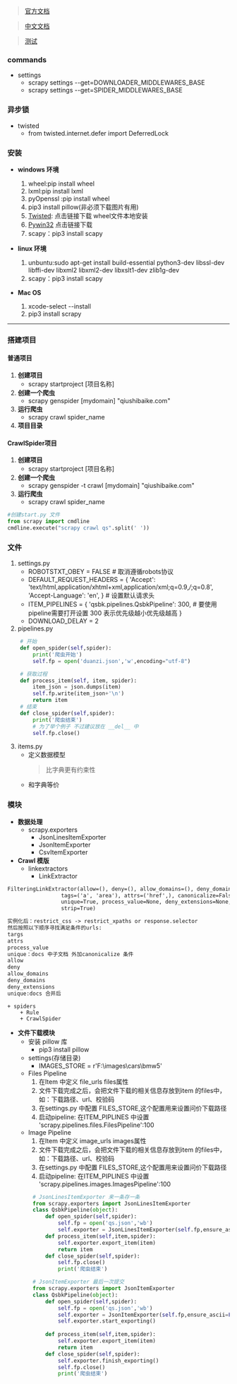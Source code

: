 
>[官方文档](https://doc.scrapy.org/en/latest/intro/overview.html)

>[中文文档](https://scrapy-chs.readthedocs.io/zh_CN/1.0/intro/tutorial.html)

>[测试](>http://quotes.toscrape.com/)

### commands
+ settings 
    + scrapy settings --get=DOWNLOADER_MIDDLEWARES_BASE
    + scrapy settings --get=SPIDER_MIDDLEWARES_BASE



### 异步锁
+ twisted
    + from twisted.internet.defer import DeferredLock


### 安装

+ **windows 环境**
    1. wheel:pip install wheel
    2. lxml:pip install lxml
    3. pyOpenssl :pip install wheel
    4. pip3 install pillow(非必须下载图片有用)
    5. [Twisted](https://www.lfd.uci.edu/~gohlke/pythonlibs/#twisted): 
点击链接下载 wheel文件本地安装
    5. [Pywin32](https://sourceforge.net/projects/pywin32/files/pywin32/)
点击链接下载
    6. scapy：pip3 install scapy

+ **linux 环境**

    1. unbuntu:sudo apt-get install build-essential python3-dev libssl-dev libffi-dev libxml2 libxml2-dev libxslt1-dev zlib1g-dev
    2. scapy：pip3 install scapy

+ **Mac OS**
    1. xcode-select --install
    2. pip3 install scrapy

---

### 搭建项目
#### 普通项目
1. **创建项目**
    + scrapy startproject [项目名称]
2. **创建一个爬虫**
    + scrapy genspider [mydomain] "qiushibaike.com"
3. **运行爬虫**
    + scrapy crawl spider_name
4. **项目目录** 

#### CrawlSpider项目
1. **创建项目**
    + scrapy startproject [项目名称]
2. **创建一个爬虫**
    + scrapy genspider -t crawl [mydomain] "qiushibaike.com"
3. **运行爬虫**
    + scrapy crawl spider_name

```python
#创建start.py 文件
from scrapy import cmdline
cmdline.execute("scrapy crawl qs".split(' '))
```


### 文件
1. settings.py
    + ROBOTSTXT_OBEY = FALSE  # 取消遵循robots协议
    + DEFAULT_REQUEST_HEADERS = {
      'Accept': 'text/html,application/xhtml+xml,application/xml;q=0.9,*/*;q=0.8',
      'Accept-Language': 'en',
    } # 设置默认请求头
    + ITEM_PIPELINES = {
        'qsbk.pipelines.QsbkPipeline': 300, # 要使用pipeline需要打开设置  300 表示优先级越小优先级越高
    }
    + DOWNLOAD_DELAY = 2
2. pipelines.py
```python
    # 开始
    def open_spider(self,spider):
        print('爬虫开始')
        self.fp = open('duanzi.json','w',encoding="utf-8")

    # 获取过程
    def process_item(self, item, spider):
        item_json = json.dumps(item)
        self.fp.write(item_json+'\n')
        return item
    # 结束
    def close_spider(self,spider):
        print('爬虫结束')
        # 为了举个例子 不过建议放在 __del__ 中
        self.fp.close()
```
3. items.py
    + 定义数据模型 
        > 比字典更有约束性
    + 和字典等价
        


### 模块
+ **数据处理**
    + scrapy.exporters
        + JsonLinesItemExporter
        + JsonItemExporter
        + CsvItemExporter
+ **Crawl 模版** 
    + linkextractors
        + LinkExtractor
```md
FilteringLinkExtractor(allow=(), deny=(), allow_domains=(), deny_domains=(), restrict_xpaths=(),
                 tags=('a', 'area'), attrs=('href',), canonicalize=False,
                 unique=True, process_value=None, deny_extensions=None, restrict_css=(),
                 strip=True)

实例化后：restrict_css -> restrict_xpaths or response.selector
然后按照以下顺序寻找满足条件的urls:
targs
attrs
process_value
unique：docs 中子文档 外加canonicalize 条件
allow
deny
allow_domains
deny_domains
deny_extensions
unique:docs 合并后
```
    + spiders
        + Rule
        + CrawlSpider
+ **文件下载模块**
    + 安装 pillow 库
        + pip3 install pillow
    + settings(存储目录)
        + IMAGES_STORE = r'F:\images\cars\bmw5'
    + Files Pipeline
        1. 在Item 中定义 file_urls files属性
        2. 文件下载完成之后，会把文件下载的相关信息存放到item 的files中，如：下载路径、url、校验码
        3. 在settings.py 中配置 FILES_STORE,这个配置用来设置问价下载路径
        4. 启动pipeline: 在ITEM_PIPLINES 中设置 'scrapy.pipelines.files.FilesPipeline':100
    + Image Pipeline
        1. 在Item 中定义 image_urls images属性
        2. 文件下载完成之后，会把文件下载的相关信息存放到item 的files中，如：下载路径、url、校验码
        3. 在settings.py 中配置 FILES_STORE,这个配置用来设置问价下载路径
        4. 启动pipeline: 在ITEM_PIPLINES 中设置 'scrapy.pipelines.images.ImagesPipeline':100
    
```python
        # JsonLinesItemExporter 来一条存一条
        from scrapy.exporters import JsonLinesItemExporter
        class QsbkPipeline(object):
            def open_spider(self,spider):
                self.fp = open('qs.json','wb')
                self.exporter = JsonLinesItemExporter(self.fp,ensure_ascii=False,encoding="utf-8")
            def process_item(self,item,spider):
                self.exporter.export_item(item)
                return item
            def close_spider(self,spider):
                self.fp.close()
                print('爬虫结束')

        # JsonItemExporter 最后一次提交
        from scrapy.exporters import JsonItemExporter
        class QsbkPipeline(object):
            def open_spider(self,spider):
                self.fp = open('qs.json','wb')
                self.exporter = JsonItemExporter(self.fp,ensure_ascii=False)
                self.exporter.start_exporting()
                
            def process_item(self,item,spider):
                self.exporter.export_item(item)
                return item
            def close_spider(self,spider):
                self.exporter.finish_exporting()
                self.fp.close()
                print('爬虫结束')
```







